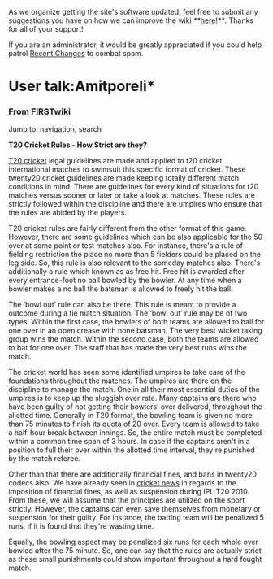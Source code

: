As we organize getting the site's software updated, feel free to submit any
suggestions you have on how we can improve the wiki
_**_[here!](/index.php/User:Hallry/Suggestions "User:Hallry/Suggestions"
)_**_. Thanks for all of your support!

If you are an administrator, it would be greatly appreciated if you could help
patrol [Recent Changes](/index.php/Special:Recentchanges
"Special:Recentchanges" ) to combat spam.

# User talk:Amitporeli*

### From FIRSTwiki

Jump to: navigation, search

**T20 Cricket Rules - How Strict are they?**

  

[T20 cricket](http://www.myt20cricket.com/ "http://www.myt20cricket.com/" )
legal guidelines are made and applied to t20 cricket international matches to
swimsuit this specific format of cricket. These twenty20 cricket guidelines
are made keeping totally different match conditions in mind. There are
guidelines for every kind of situations for t20 matches versus sooner or later
or take a look at matches. These rules are strictly followed within the
discipline and there are umpires who ensure that the rules are abided by the
players.

T20 cricket rules are fairly different from the other format of this game.
However, there are some guidelines which can be also applicable for the 50
over at some point or test matches also. For instance, there's a rule of
fielding restriction the place no more than 5 fielders could be placed on the
leg side. So, this rule is also relevant to the someday matches also. There's
additionally a rule which known as as free hit. Free hit is awarded after
every entrance-foot no ball bowled by the bowler. At any time when a bowler
makes a no ball the batsman is allowed to freely hit the ball.

The ‘bowl out’ rule can also be there. This rule is meant to provide a outcome
during a tie match situation. The ‘bowl out’ rule may be of two types. Within
the first case, the bowlers of both teams are allowed to ball for one over in
an open crease with none batsman. The very best wicket taking group wins the
match. Within the second case, both the teams are allowed to bat for one over.
The staff that has made the very best runs wins the match.

The cricket world has seen some identified umpires to take care of the
foundations throughout the matches. The umpires are there on the discipline to
manage the match. One in all their most essential duties of the umpires is to
keep up the sluggish over rate. Many captains are there who have been guilty
of not getting their bowlers’ over delivered, throughout the allotted time.
Generally in T20 format, the bowling team is given no more than 75 minutes to
finish its quota of 20 over. Every team is allowed to take a half-hour break
between innings. So, the entire match must be completed within a common time
span of 3 hours. In case if the captains aren't in a position to full their
over within the allotted time interval, they're punished by the match referee.

Other than that there are additionally financial fines, and bans in twenty20
codecs also. We have already seen in [cricket
news](http://www.falconarmy.com/mediawiki/index.php?title=User:Amitporeli*
"http://www.falconarmy.com/mediawiki/index.php?title=User:Amitporeli*" ) in
regards to the imposition of financial fines, as well as suspension during IPL
T20 2010. From these, we will assume that the principles are utilized on the
sport strictly. However, the captains can even save themselves from monetary
or suspension for their guilty. For instance, the batting team will be
penalized 5 runs, if it is found that they're wasting time.

Equally, the bowling aspect may be penalized six runs for each whole over
bowled after the 75 minute. So, one can say that the rules are actually strict
as these small punishments could show important throughout a hard fought
match.

